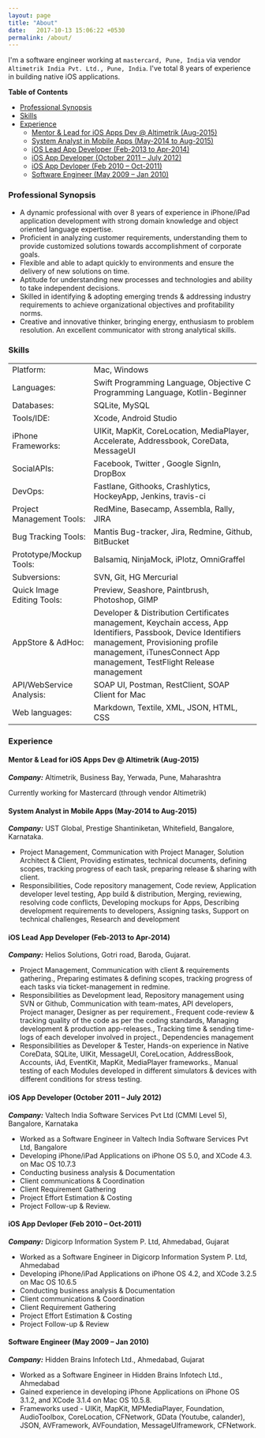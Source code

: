```yaml
---
layout: page
title: "About"
date:   2017-10-13 15:06:22 +0530
permalink: /about/
---
```


I'm a software engineer working at `mastercard, Pune, India` via vendor `Altimetrik India Pvt. Ltd., Pune, India`.
I've total 8 years of experience in building native iOS applications.

<!-- START doctoc generated TOC please keep comment here to allow auto update -->
<!-- DON'T EDIT THIS SECTION, INSTEAD RE-RUN doctoc TO UPDATE -->
**Table of Contents**

- [Professional Synopsis](#professional-synopsis)
- [Skills](#skills)
- [Experience](#experience)
  - [Mentor & Lead for iOS Apps Dev @ Altimetrik (Aug-2015)](#mentor--lead-for-ios-apps-dev--altimetrik-aug-2015)
  - [System Analyst in Mobile Apps (May-2014 to Aug-2015)](#system-analyst-in-mobile-apps-may-2014-to-aug-2015)
  - [iOS Lead App Developer (Feb-2013 to Apr-2014)](#ios-lead-app-developer-feb-2013-to-apr-2014)
  - [iOS App Developer (October 2011 – July 2012)](#ios-app-developer-october-2011--july-2012)
  - [iOS App Devloper (Feb 2010 – Oct-2011)](#ios-app-devloper-feb-2010--oct-2011)
  - [Software Engineer (May 2009 – Jan 2010)](#software-engineer-may-2009--jan-2010)

<!-- END doctoc generated TOC please keep comment here to allow auto update -->

### Professional Synopsis

* A dynamic professional with over 8 years of experience in iPhone/iPad application development with strong domain knowledge and object oriented language expertise.
* Proficient in analyzing customer requirements, understanding them to provide customized solutions towards accomplishment of corporate goals.
* Flexible and able to adapt quickly to environments and ensure the delivery of new solutions on time.
* Aptitude for understanding new processes and technologies and ability to take independent decisions. 
* Skilled in identifying & adopting emerging trends & addressing industry requirements to achieve organizational objectives and profitability norms.
* Creative and innovative thinker, bringing energy, enthusiasm to problem resolution. An excellent communicator with strong analytical skills.

### Skills

<table>
	<tr>
		<td>Platform:</td>
		<td>Mac, Windows </td>
	</tr><tr>
		<td>Languages:</td>
		<td>Swift Programming Language, Objective C Programming Language, Kotlin-Beginner</td>
	</tr><tr>
		<td>Databases:</td>
		<td>SQLite, MySQL</td>
	</tr><tr>
		<td>Tools/IDE:</td>
		<td>Xcode, Android Studio</td>
	</tr><tr>
		<td>iPhone Frameworks:</td>
		<td>UIKit, MapKit, CoreLocation, MediaPlayer, Accelerate, Addressbook, CoreData, MessageUI</td>
	</tr><tr>
		<td>SocialAPIs:</td>
		<td>Facebook, Twitter , Google SignIn, DropBox</td>
	</tr><tr>
		<td>DevOps:</td>
		<td>Fastlane, Githooks, Crashlytics, HockeyApp, Jenkins, travis-ci</td>
	</tr><tr>
		<td>Project Management Tools:</td>
		<td>RedMine, Basecamp, Assembla, Rally, JIRA</td>
	</tr><tr>
		<td>Bug Tracking Tools:</td>
		<td>Mantis Bug-tracker, Jira, Redmine, Github, BitBucket</td>
	</tr><tr>
		<td>Prototype/Mockup Tools:</td>
		<td>Balsamiq, NinjaMock, iPlotz, OmniGraffel</td>
	</tr><tr>
		<td>Subversions:</td>
		<td>SVN, Git, HG Mercurial</td>
	</tr><tr>
		<td>Quick Image Editing Tools:</td>
		<td>Preview, Seashore, Paintbrush, Photoshop, GIMP</td>
	</tr><tr>
		<td>AppStore &amp; AdHoc:</td>
		<td>Developer &amp; Distribution Certificates management, Keychain access, App Identifiers, Passbook, Device Identifiers management, Provisioning profile management, iTunesConnect App management, TestFlight Release management</td>
	</tr><tr>
		<td>API/WebService Analysis:</td>
		<td>SOAP UI, Postman, RestClient, SOAP Client for Mac</td>
	</tr><tr>
		<td>Web languages:</td>
		<td>Markdown, Textile, XML, JSON, HTML, CSS</td>
	</tr>
</table>

### Experience

#### Mentor & Lead for iOS Apps Dev @ Altimetrik (Aug-2015)

***Company:*** Altimetrik, Business Bay, Yerwada, Pune, Maharashtra

Currently working for Mastercard (through vendor Altimetrik)

#### System Analyst in Mobile Apps (May-2014 to Aug-2015)

***Company:*** UST Global, Prestige Shantiniketan, Whitefield, Bangalore, Karnataka.

* Project Management, Communication with Project Manager, Solution Architect & Client, Providing estimates, technical documents, defining scopes, tracking progress of each task, preparing release & sharing with client.
* Responsibilities, Code repository management, Code review, Application developer level testing, App build & distribution, Merging, reviewing, resolving code conflicts, Developing mockups for Apps, Describing development requirements to developers, Assigning tasks, Support on technical challenges, Research and development

#### iOS Lead App Developer (Feb-2013 to Apr-2014)

***Company:*** Helios Solutions, Gotri road, Baroda, Gujarat.

* Project Management, Communication with client & requirements gathering., Preparing estimates & defining scopes, tracking progress of each tasks via ticket-management in redmine.
* Responsibilities as Development lead, Repository management using SVN or Github, Communication with team-mates, API developers, Project manager, Designer as per requirement., Frequent code-review & tracking quality of the code as per the coding standards, Managing development & production app-releases., Tracking time & sending time-logs of each developer involved in project., Dependencies management
* Responsibilities as Developer & Tester, Hands-on experience in Native CoreData, SQLite, UIKit, MessageUI, CoreLocation, AddressBook, Accounts, iAd, EventKit, MapKit, MediaPlayer frameworks., Manual testing of each Modules developed in different simulators & devices with different conditions for stress testing.

#### iOS App Developer (October 2011 – July 2012)

***Company:*** Valtech India Software Services Pvt Ltd (CMMI Level 5), Bangalore, Karnataka

* Worked as a Software Engineer in Valtech India Software Services Pvt Ltd, Bangalore
* Developing iPhone/iPad Applications on iPhone OS 5.0, and XCode 4.3. on Mac OS 10.7.3
* Conducting business analysis & Documentation
* Client communications & Coordination
* Client Requirement Gathering
* Project Effort Estimation & Costing
* Project Follow-up & Review.

#### iOS App Devloper (Feb 2010 – Oct-2011)

***Company:*** Digicorp Information System P. Ltd, Ahmedabad, Gujarat

* Worked as a Software Engineer in Digicorp Information System P. Ltd, Ahmedabad
* Developing iPhone/iPad Applications on iPhone OS 4.2, and XCode 3.2.5 on Mac OS 10.6.5
* Conducting business analysis & Documentation
* Client communications & Coordination
* Client Requirement Gathering
* Project Effort Estimation & Costing
* Project Follow-up & Review
     
#### Software Engineer (May 2009 – Jan 2010)

***Company:*** Hidden Brains Infotech Ltd., Ahmedabad, Gujarat

* Worked as a Software Engineer in Hidden Brains Infotech Ltd., Ahmedabad  
* Gained experience in developing iPhone Applications on iPhone OS 3.1.2, and XCode 3.1.4 on Mac OS 10.5.8. 
* Frameworks used - UIKit, MapKit, MPMediaPlayer, Foundation, AudioToolbox, CoreLocation, CFNetwork, GData (Youtube, calander), JSON, AVFramework, AVFoundation, MessageUIframework, CFNetwork.

